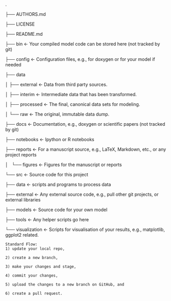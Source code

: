 .

├── AUTHORS.md

├── LICENSE

├── README.md

├── bin                <- Your compiled model code can be stored here (not tracked by git)

├── config             <- Configuration files, e.g., for doxygen or for your model if needed

├── data


│   ├── external       <- Data from third party sources.

│   ├── interim        <- Intermediate data that has been transformed.

│   ├── processed      <- The final, canonical data sets for modeling.

│   └── raw            <- The original, immutable data dump.

├── docs               <- Documentation, e.g., doxygen or scientific papers (not tracked by git)

├── notebooks          <- Ipython or R notebooks

├── reports            <- For a manuscript source, e.g., LaTeX, Markdown, etc., or any project reports

│   └── figures        <- Figures for the manuscript or reports

└── src                <- Source code for this project

├── data           <- scripts and programs to process data

├── external       <- Any external source code, e.g., pull other git projects, or external libraries

├── models         <- Source code for your own model

├── tools          <- Any helper scripts go here

└── visualization  <- Scripts for visualisation of your results, e.g., matplotlib, ggplot2 related.


    Standard Flow:
    1) update your local repo,

    2) create a new branch,

    3) make your changes and stage,

    4) commit your changes,

    5) upload the changes to a new branch on GitHub, and

    6) create a pull request.
